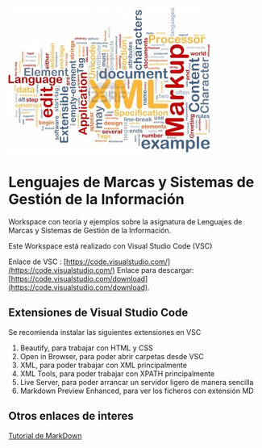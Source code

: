 ![LMSGI](lmsgi.jpg "LMSGI")
# Lenguajes de Marcas y Sistemas de Gestión de la Información
Workspace con teoría y ejemplos sobre la asignatura de Lenguajes de Marcas y Sistemas de Gestión de la Información.

Este Workspace está realizado con Visual Studio Code (VSC)

Enlace de VSC : [https://code.visualstudio.com/](https://code.visualstudio.com/)
Enlace para descargar: [https://code.visualstudio.com/download](https://code.visualstudio.com/download).

## Extensiones de Visual Studio Code

Se recomienda instalar las siguientes extensiones en VSC

1. Beautify, para trabajar con HTML y CSS
2. Open in Browser, para poder abrir carpetas desde VSC
3. XML, para poder trabajar con XML principalmente
4. XML Tools, para poder trabajar con XPATH principalmente
5. Live Server, para poder arrancar un servidor ligero de manera sencilla
6. Markdown Preview Enhanced, para ver los ficheros con extensión MD

## Otros enlaces de interes

[Tutorial de MarkDown](https://www.markdownguide.org/basic-syntax/)
